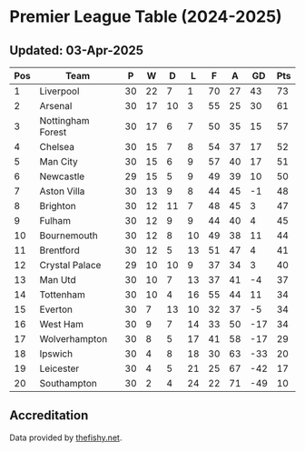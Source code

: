 # Premier League Table (2024-2025)
## Updated: 03-Apr-2025

| Pos | Team | P | W | D | L | F | A | GD | Pts |
| --- | --- | --- | --- | --- | --- | --- | --- | --- | --- |
| 1 | Liverpool | 30 | 22 | 7 | 1 | 70 | 27 | 43 | 73 |
| 2 | Arsenal | 30 | 17 | 10 | 3 | 55 | 25 | 30 | 61 |
| 3 | Nottingham Forest | 30 | 17 | 6 | 7 | 50 | 35 | 15 | 57 |
| 4 | Chelsea | 30 | 15 | 7 | 8 | 54 | 37 | 17 | 52 |
| 5 | Man City | 30 | 15 | 6 | 9 | 57 | 40 | 17 | 51 |
| 6 | Newcastle | 29 | 15 | 5 | 9 | 49 | 39 | 10 | 50 |
| 7 | Aston Villa | 30 | 13 | 9 | 8 | 44 | 45 | -1 | 48 |
| 8 | Brighton | 30 | 12 | 11 | 7 | 48 | 45 | 3 | 47 |
| 9 | Fulham | 30 | 12 | 9 | 9 | 44 | 40 | 4 | 45 |
| 10 | Bournemouth | 30 | 12 | 8 | 10 | 49 | 38 | 11 | 44 |
| 11 | Brentford | 30 | 12 | 5 | 13 | 51 | 47 | 4 | 41 |
| 12 | Crystal Palace | 29 | 10 | 10 | 9 | 37 | 34 | 3 | 40 |
| 13 | Man Utd | 30 | 10 | 7 | 13 | 37 | 41 | -4 | 37 |
| 14 | Tottenham | 30 | 10 | 4 | 16 | 55 | 44 | 11 | 34 |
| 15 | Everton | 30 | 7 | 13 | 10 | 32 | 37 | -5 | 34 |
| 16 | West Ham | 30 | 9 | 7 | 14 | 33 | 50 | -17 | 34 |
| 17 | Wolverhampton | 30 | 8 | 5 | 17 | 41 | 58 | -17 | 29 |
| 18 | Ipswich | 30 | 4 | 8 | 18 | 30 | 63 | -33 | 20 |
| 19 | Leicester | 30 | 4 | 5 | 21 | 25 | 67 | -42 | 17 |
| 20 | Southampton | 30 | 2 | 4 | 24 | 22 | 71 | -49 | 10 |

## Accreditation 

Data provided by [thefishy.net](https://www.thefishy.net/).